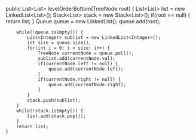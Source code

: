 public List<List<Integer>> levelOrderBottom(TreeNode root) {
        List<List<Integer>> list = new LinkedList<List<Integer>>();
        Stack<List<Integer>> stack = new Stack<List<Integer>>();
        if(root == null) {
        	return list;
        }
        Queue<TreeNode> queue = new LinkedList<TreeNode>();
        queue.add(root);
        
        while(!queue.isEmpty()) {
        	List<Integer> sublist = new LinkedList<Integer>();
        	int size = queue.size();
        	for(int i = 0; i < size; i++) {
        		TreeNode currentNode = queue.poll();
        		sublist.add(currentNode.val);
        		if(currentNode.left != null) {
        			queue.add(currentNode.left);
        		}
        		if(currentNode.right != null) {
        			queue.add(currentNode.right);
        		}
        	}
        	stack.push(sublist);
        }
        while(!stack.isEmpty()) {
        	list.add(stack.pop());
        }
        return list;
    }
